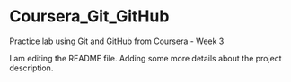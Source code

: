 # Coursera_Git_GitHub
Practice lab using Git and GitHub from Coursera - Week 3

I am editing the README file. Adding some more details about the project description.
